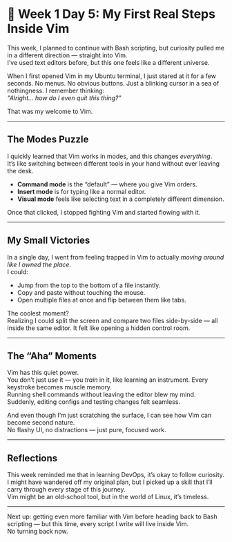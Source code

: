 # 📝 Week 1 Day 5: My First Real Steps Inside Vim

This week, I planned to continue with Bash scripting, but curiosity pulled me in a different direction — straight into Vim.  
I’ve used text editors before, but this one feels like a different universe.

When I first opened Vim in my Ubuntu terminal, I just stared at it for a few seconds. No menus. No obvious buttons. Just a blinking cursor in a sea of nothingness. I remember thinking:  
*"Alright… how do I even quit this thing?"*

That was my welcome to Vim.

---

## The Modes Puzzle

I quickly learned that Vim works in modes, and this changes *everything*.  
It’s like switching between different tools in your hand without ever leaving the desk.

- **Command mode** is the “default” — where you give Vim orders.  
- **Insert mode** is for typing like a normal editor.  
- **Visual mode** feels like selecting text in a completely different dimension.

Once that clicked, I stopped fighting Vim and started flowing with it.

---

## My Small Victories

In a single day, I went from feeling trapped in Vim to actually *moving around like I owned the place*.  
I could:
- Jump from the top to the bottom of a file instantly.
- Copy and paste without touching the mouse.
- Open multiple files at once and flip between them like tabs.

The coolest moment?  
Realizing I could split the screen and compare two files side-by-side — all inside the same editor. It felt like opening a hidden control room.

---

## The “Aha” Moments

Vim has this quiet power.  
You don’t just *use* it — you *train* in it, like learning an instrument. Every keystroke becomes muscle memory.  
Running shell commands without leaving the editor blew my mind. Suddenly, editing configs and testing changes felt seamless.

And even though I’m just scratching the surface, I can see how Vim can become second nature.  
No flashy UI, no distractions — just pure, focused work.

---

## Reflections

This week reminded me that in learning DevOps, it’s okay to follow curiosity.  
I might have wandered off my original plan, but I picked up a skill that I’ll carry through every stage of this journey.  
Vim might be an old-school tool, but in the world of Linux, it’s timeless.

---

Next up: getting even more familiar with Vim before heading back to Bash scripting — but this time, every script I write will live inside Vim.  
No turning back now.
